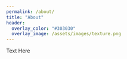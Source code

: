 ```yaml
---
permalink: /about/
title: "About"
header:
  overlay_color: "#303030"
  overlay_image: /assets/images/texture.png
---
```

Text Here